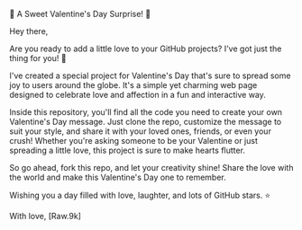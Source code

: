 🌹 A Sweet Valentine's Day Surprise! 💌

Hey there,

Are you ready to add a little love to your GitHub projects? I've got just the thing for you! 💖

I've created a special project for Valentine's Day that's sure to spread some joy to users around the globe. It's a simple yet charming web page designed to celebrate love and affection in a fun and interactive way.

Inside this repository, you'll find all the code you need to create your own Valentine's Day message. Just clone the repo, customize the message to suit your style, and share it with your loved ones, friends, or even your crush! Whether you're asking someone to be your Valentine or just spreading a little love, this project is sure to make hearts flutter.

So go ahead, fork this repo, and let your creativity shine! Share the love with the world and make this Valentine's Day one to remember.

Wishing you a day filled with love, laughter, and lots of GitHub stars. ⭐️

With love,
[Raw.9k]
